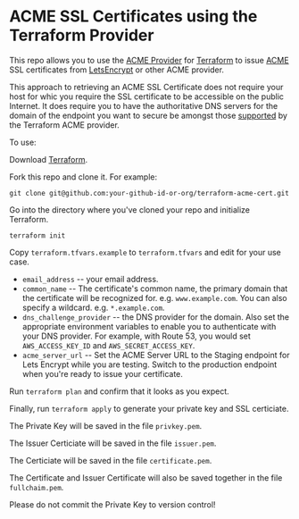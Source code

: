 # ACME SSL Certificates using the Terraform Provider

This repo allows you to use the [ACME Provider](https://www.terraform.io/docs/providers/acme/index.html) for [Terraform](https://terraform.io) to issue [ACME](https://tools.ietf.org/html/rfc8555) SSL certificates from [LetsEncrypt](https://letsencrypt.org/) or other ACME provider.

This approach to retrieving an ACME SSL Certificate does not require your host for whic you require the SSL certificate to be accessible on the public Internet. It does require you to have the authoritative DNS servers for the domain of the endpoint you want to secure be amongst those [supported](https://www.terraform.io/docs/providers/acme/dns_providers/index.html) by the Terraform ACME provider.

To use:

Download [Terraform](https://www.terraform.io/downloads.html).

Fork this repo and clone it. For example:

```
git clone git@github.com:your-github-id-or-org/terraform-acme-cert.git
```

Go into the directory where you've cloned your repo and initialize Terraform.

```
terraform init
```

Copy `terraform.tfvars.example` to `terraform.tfvars` and edit for your use case.

- `email_address` -- your email address.
- `common_name` -- The certificate's common name, the primary domain that the certificate will be recognized for. e.g. `www.example.com`. You can also specify a wildcard. e.g. `*.example.com`.
- `dns_challenge_provider` -- the DNS provider for the domain. Also set the appropriate environment variables to enable you to authenticate with your DNS provider. For example, with Route 53, you would set `AWS_ACCESS_KEY_ID` and `AWS_SECRET_ACCESS_KEY`.
- `acme_server_url` -- Set the ACME Server URL to the Staging endpoint for Lets Encrypt while you are testing. Switch to the production endpoint when you're ready to issue your certificate.

Run `terraform plan` and confirm that it looks as you expect.

Finally, run `terraform apply` to generate your private key and SSL certiciate.

The Private Key will be saved in the file `privkey.pem`.

The Issuer Certiciate will be saved in the file `issuer.pem`.

The Certiciate will be saved in the file `certificate.pem`.

The Certificate and Issuer Certificate will also be saved together in the file `fullchaim.pem`.

Please do not commit the Private Key to version control!
